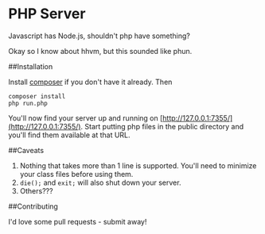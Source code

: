 PHP Server
==========

Javascript has Node.js, shouldn't php have something?

Okay so I know about hhvm, but this sounded like phun.

##Installation

Install [composer](https://getcomposer.org/) if you don't have it already. Then

    composer install
    php run.php

You'll now find your server up and running on [http://127.0.0.1:7355/](http://127.0.0.1:7355/).
Start putting php files in the public directory and you'll find them available at that URL.

##Caveats

1. Nothing that takes more than 1 line is supported. You'll need to minimize your class files before using them.
2. ```die();```  and ```exit;``` will also shut down your server.
3. Others???

##Contributing

I'd love some pull requests - submit away!
